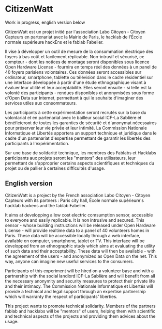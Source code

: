 CitizenWatt
===========

Work in progress, english version below

CitizenWatt est un projet initié par l'association Labo Citoyen - Citoyen
Capteurs en partenariat avec la Mairie de Paris, le hacklab de l'École normale
supérieure hackEns et le fablab Fabelier.

Il vise à développer un outil de mesure de la consommation électrique des
foyers à bas coût et facilement réplicable. Non-intrusif et sécurisé, ce
compteur - dont les notices de montage seront disponibles sous licence Open
Hardware License - fournira en temps réel des données à un panel de 40 foyers
parisiens volontaires. Ces données seront accessibles sur ordinateur,
smartphone, tablette ou télévision dans le cadre résidentiel sur une interface
développée à partir d'une étude ethnographique visant à évaluer leur utilité et
leur acceptabilité. Elles seront ensuite - si telle est la volonté des
participants - rendues disponibles et anonymisées sous forme d'Open Data sur
Internet, permettant à qui le souhaite d'imaginer des services utiles aux
consommateurs.

Les participants à cette expérimentation seront recrutés sur la base du
volontariat et en partenariat avec le bailleur social ICF-La Sablière et
bénéficieront de toutes les garanties de sécurité et d'anonymat nécessaires
pour préserver leur vie privée et leur intimité. La Commission Nationale
Informatique et Libertés apportera un support technique et juridique dans le
cadre d'un partenariat d'expertise permettant de garantir les libertés des
participants à l'expérimentation.

Sur une base de solidarité technique, les membres des Fablabs et Hacklabs
participants aux projets seront les "mentors" des utilisateurs, leur permettant
de s'approprier certains aspects scientifiques et techniques du projet ou de
pallier à certaines difficultés d'usage.


## English version

CitizenWatt is a project by the French association Labo Citoyen - Citoyen
Capteurs with its partners : Paris city hall, École normale supérieure's
hacklab hackens and the fablab Fabelier.

It aims at developping a low cost electric comsumption sensor, accessible to
everyone and easily replicable. It is non intrusive and secured. This sensor -
whose building instructions will be released under Open Hardware License - will
provide realtime data to a panel of 40 volunteers homes in Paris. These data
will be accessible locally through a web interface, available on computer,
smartphone, tablet or TV. This interface will be developped from an
ethnographic study which aims at evaluating the utility of such data and their
acceptability. These data will then be available - with the agreement of the
users - and anonymized as Open Data on the net. This way, anyone can imagine
new useful services to the consumers.

Participants of this experiment will be hired on a volunteer base and with a
partnership with the social landlord ICF-La Sablière and will benefit from all
the necessary anonymity and security measures to protect their private life and
their intimacy. The Commission Nationale Informatique et Libertés will provide
a technical and legal support through an expertise partnership which will
warranty the respect of participants' liberties.

This project wants to promote technical solidarity. Members of the partners
fablab and hacklabs will be "mentors" of users, helping them with scientific
and technical aspects of the projects and providing them advices about the
usage.
